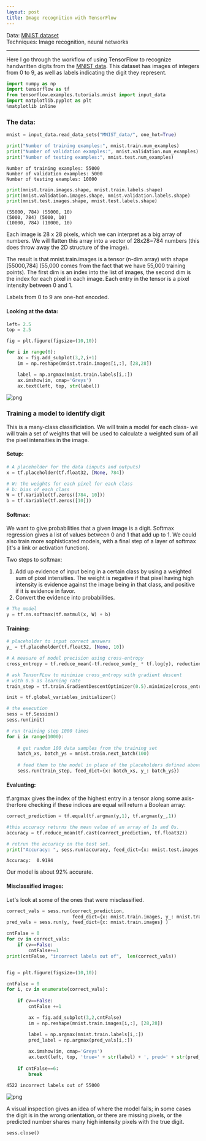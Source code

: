 ```yaml
---
layout: post
title: Image recognition with TensorFlow
---
```


Data: [MNIST dataset](http://yann.lecun.com/exdb/mnist/)  
Techniques: Image recognition, neural networks


---


Here I go through the workflow of using TensorFlow to recognize handwritten digits from the [MNIST data](http://yann.lecun.com/exdb/mnist/). This dataset has images of integers from 0 to 9, as well as labels indicating the digit they represent.


```python
import numpy as np
import tensorflow as tf
from tensorflow.examples.tutorials.mnist import input_data
import matplotlib.pyplot as plt
%matplotlib inline
```

### The data:


```python
mnist = input_data.read_data_sets("MNIST_data/", one_hot=True)
```




```python
print("Number of training examples:", mnist.train.num_examples)
print("Number of validation examples:", mnist.validation.num_examples)
print("Number of testing examples:", mnist.test.num_examples)
```

    Number of training examples: 55000
    Number of validation examples: 5000
    Number of testing examples: 10000



```python
print(mnist.train.images.shape, mnist.train.labels.shape)
print(mnist.validation.images.shape, mnist.validation.labels.shape)
print(mnist.test.images.shape, mnist.test.labels.shape)
```

    (55000, 784) (55000, 10)
    (5000, 784) (5000, 10)
    (10000, 784) (10000, 10)


Each image is 28 x 28 pixels, which we can interpret as a big array of numbers. We will flatten this array into a vector of 28x28=784 numbers (this does throw away the 2D structure of the image).

The result is that mnist.train.images is a tensor (n-dim array) with shape [55000,784] (55,000 comes from the fact that we have 55,000 training points). The first dim is an index into the list of images, the second dim is the index for each pixel in each image. Each entry in the tensor is a pixel intensity between 0 and 1.

Labels from 0 to 9 are one-hot encoded.

#### Looking at the data:


```python
left= 2.5
top = 2.5

fig = plt.figure(figsize=(10,10))

for i in range(6):
    ax = fig.add_subplot(3,2,i+1)
    im = np.reshape(mnist.train.images[i,:], [28,28])

    label = np.argmax(mnist.train.labels[i,:])
    ax.imshow(im, cmap='Greys')
    ax.text(left, top, str(label))
```


![png](/images/mnist_output_8_0.png)


### Training a model to identify digit
This is a many-class classificiation. We will train a model for each class- we will train a set of weights that will be used to calculate a weighted sum of all the pixel intensities in the image.

#### Setup:


```python
# A placeholder for the data (inputs and outputs)
x = tf.placeholder(tf.float32, [None, 784])

# W: the weights for each pixel for each class
# b: bias of each class
W = tf.Variable(tf.zeros([784, 10]))
b = tf.Variable(tf.zeros([10]))
```

#### Softmax:

We want to give probabilities that a given image is a digit. Softmax regression gives a list of values between 0 and 1 that add up to 1. We could also train more sophisticated models, with a final step of a layer of softmax (it's a link or activation function).

Two steps to softmax:  
1. Add up evidence of input being in a certain class by using a weighted sum of pixel intensities. The weight is negative if that pixel having high intensity is evidence against the image being in that class, and positive if it is evidence in favor.    
2. Convert the evidence into probabilities.  


```python
# The model
y = tf.nn.softmax(tf.matmul(x, W) + b)
```

#### Training:


```python
# placeholder to input correct answers
y_ = tf.placeholder(tf.float32, [None, 10])

# A measure of model precision using cross-entropy
cross_entropy = tf.reduce_mean(-tf.reduce_sum(y_ * tf.log(y), reduction_indices=[1]))
```


```python
# ask TensorFLow to minimize cross_entropy with gradient descent
# with 0.5 as learning rate
train_step = tf.train.GradientDescentOptimizer(0.5).minimize(cross_entropy)
```


```python
init = tf.global_variables_initializer()

# the execution
sess = tf.Session()
sess.run(init)

# run training step 1000 times
for i in range(1000):
    
    # get random 100 data samples from the training set
    batch_xs, batch_ys = mnist.train.next_batch(100)
    
    # feed them to the model in place of the placeholders defined above
    sess.run(train_step, feed_dict={x: batch_xs, y_: batch_ys})
```

#### Evaluating:

tf.argmax gives the index of the highest entry in a tensor along some axis- therfore checking if these indices are equal will return a Boolean array:


```python
correct_prediction = tf.equal(tf.argmax(y,1), tf.argmax(y_,1))

#this accuracy returns the mean value of an array of 1s and 0s.
accuracy = tf.reduce_mean(tf.cast(correct_prediction, tf.float32))

# retrun the accuracy on the test set.
print("Accuracy: ", sess.run(accuracy, feed_dict={x: mnist.test.images, y_: mnist.test.labels}))
```

    Accuracy:  0.9194


Our model is about 92% accurate.

#### Misclassified images:
Let's look at some of the ones that were misclassified.


```python
correct_vals = sess.run(correct_prediction, 
                        feed_dict={x: mnist.train.images, y_: mnist.train.labels})
pred_vals = sess.run(y, feed_dict={x: mnist.train.images} )

cntFalse = 0
for cv in correct_vals:
    if cv==False:
        cntFalse+=1
print(cntFalse, "incorrect labels out of",  len(correct_vals))


fig = plt.figure(figsize=(10,10))

cntFalse = 0
for i, cv in enumerate(correct_vals):
    
    if cv==False:
        cntFalse +=1

        ax = fig.add_subplot(3,2,cntFalse)
        im = np.reshape(mnist.train.images[i,:], [28,28])

        label = np.argmax(mnist.train.labels[i,:])
        pred_label = np.argmax(pred_vals[i,:])
        
        ax.imshow(im, cmap='Greys')
        ax.text(left, top, 'true=' + str(label) + ', pred=' + str(pred_label))
        
    if cntFalse==6:
        break
```

    4522 incorrect labels out of 55000



![png](/images/mnist_output_23_1.png)


A visual inspection gives an idea of where the model fails; in some cases the digit is in the wrong orientation, or there are missing pixels, or the predicted number shares many high intensity pixels with the true digit. 


```python
sess.close()
```
